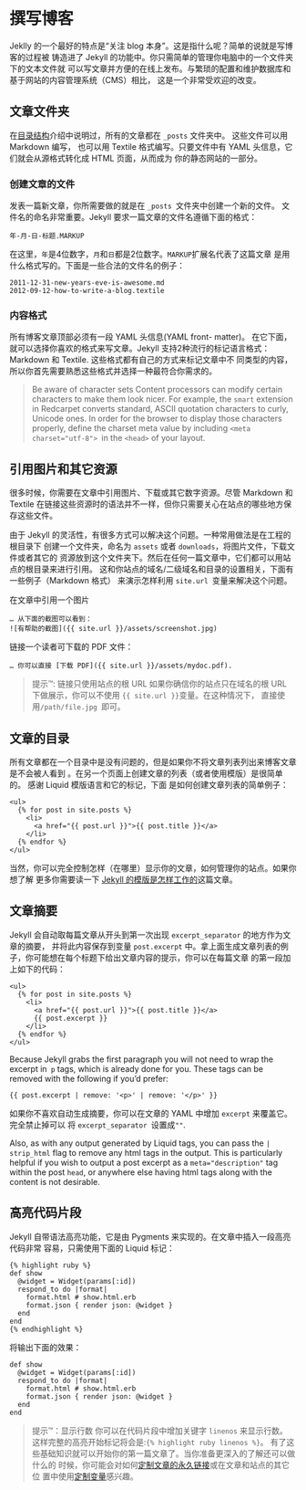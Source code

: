 # 撰写博客
Jeklly 的一个最好的特点是“关注 blog 本身”。这是指什么呢？简单的说就是写博客的过程被 铸造进了 Jekyll 的功能中。你只需简单的管理你电脑中的一个文件夹下的文本文件就 可以写文章并方便的在线上发布。与繁琐的配置和维护数据库和基于网站的内容管理系统（CMS）相比， 这是一个非常受欢迎的改变。

## 文章文件夹
在[目录结构](http://jekyll.bootcss.com/docs/structure/)介绍中说明过，所有的文章都在 `_posts` 文件夹中。 这些文件可以用 Markdown 编写， 也可以用 Textile 格式编写。只要文件中有 YAML 头信息，它们就会从源格式转化成 HTML 页面，从而成为 你的静态网站的一部分。

### 创建文章的文件
发表一篇新文章，你所需要做的就是在 `_posts `文件夹中创建一个新的文件。 文件名的命名非常重要。Jekyll 要求一篇文章的文件名遵循下面的格式：

```
年-月-日-标题.MARKUP
```

在这里，`年`是4位数字，`月`和`日`都是2位数字。`MARKUP`扩展名代表了这篇文章 是用什么格式写的。下面是一些合法的文件名的例子：

```
2011-12-31-new-years-eve-is-awesome.md
2012-09-12-how-to-write-a-blog.textile
```

### 内容格式
所有博客文章顶部必须有一段 YAML 头信息(YAML front- matter)。 在它下面，就可以选择你喜欢的格式来写文章。Jekyll 支持2种流行的标记语言格式： Markdown 和 Textile. 这些格式都有自己的方式来标记文章中不 同类型的内容，所以你首先需要熟悉这些格式并选择一种最符合你需求的。

> Be aware of character sets
> Content processors can modify certain characters to make them look nicer. For example, the `smart` extension in Redcarpet converts standard, ASCII quotation characters to curly, Unicode ones. In order for the browser to display those characters properly, define the charset meta value by including `<meta charset="utf-8"> `in the  `<head>` of your layout.

## 引用图片和其它资源

很多时候，你需要在文章中引用图片、下载或其它数字资源。尽管 Markdown 和 Textile 在链接这些资源时的语法并不一样，但你只需要关心在站点的哪些地方保存这些文件。

由于 Jekyll 的灵活性，有很多方式可以解决这个问题。一种常用做法是在工程的根目录下 创建一个文件夹，命名为 `assets` 或者 `downloads`，将图片文件，下载文件或者其它的 资源放到这个文件夹下。然后在任何一篇文章中，它们都可以用站点的根目录来进行引用。 这和你站点的域名/二级域名和目录的设置相关，下面有一些例子（Markdown 格式） 来演示怎样利用 `site.url `变量来解决这个问题。

在文章中引用一个图片

```
… 从下面的截图可以看到：
![有帮助的截图]({{ site.url }}/assets/screenshot.jpg)
```

链接一个读者可下载的 PDF 文件：

```
… 你可以直接 [下载 PDF]({{ site.url }}/assets/mydoc.pdf).
```

> 提示™: 链接只使用站点的根 URL
> 如果你确信你的站点只在域名的根 URL 下做展示，你可以不使用  `{{ site.url }}`变量。在这种情况下， 直接使用`/path/file.jpg `即可。

## 文章的目录
所有文章都在一个目录中是没有问题的，但是如果你不将文章列表列出来博客文章是不会被人看到 。在另一个页面上创建文章的列表（或者使用模版）是很简单的。 感谢 Liquid 模版语言和它的标记，下面 是如何创建文章列表的简单例子：

```
<ul>
  {% for post in site.posts %}
    <li>
      <a href="{{ post.url }}">{{ post.title }}</a>
    </li>
  {% endfor %}
</ul>
```

当然，你可以完全控制怎样（在哪里）显示你的文章，如何管理你的站点。如果你想了解 更多你需要读一下 [Jekyll 的模版是怎样工作的](http://jekyll.bootcss.com/docs/templates/)这篇文章。

## 文章摘要

Jekyll 会自动取每篇文章从开头到第一次出现 `excerpt_separator` 的地方作为文章的摘要， 并将此内容保存到变量 `post.excerpt` 中。拿上面生成文章列表的例子，你可能想在每个标题下给出文章内容的提示，你可以在每篇文章 的第一段加上如下的代码：

```
<ul>
  {% for post in site.posts %}
    <li>
      <a href="{{ post.url }}">{{ post.title }}</a>
      {{ post.excerpt }}
    </li>
  {% endfor %}
</ul>
```

Because Jekyll grabs the first paragraph you will not need to wrap the excerpt in` p` tags, which is already done for you. These tags can be removed with the following if you’d prefer:

```
{{ post.excerpt | remove: '<p>' | remove: '</p>' }}
```

如果你不喜欢自动生成摘要，你可以在文章的 YAML 中增加 `excerpt` 来覆盖它。完全禁止掉可以 将 `excerpt_separator `设置成`""`.

Also, as with any output generated by Liquid tags, you can pass the `| strip_html` flag to remove any html tags in the output. This is particularly helpful if you wish to output a post excerpt as a `meta="description"` tag within the post `head`, or anywhere else having html tags along with the content is not desirable.

## 高亮代码片段
Jekyll 自带语法高亮功能，它是由 Pygments 来实现的。在文章中插入一段高亮代码非常 容易，只需使用下面的 Liquid 标记：

```
{% highlight ruby %}
def show
  @widget = Widget(params[:id])
  respond_to do |format|
    format.html # show.html.erb
    format.json { render json: @widget }
  end
end
{% endhighlight %}
```

将输出下面的效果：

```
def show
  @widget = Widget(params[:id])
  respond_to do |format|
    format.html # show.html.erb
    format.json { render json: @widget }
  end
end
```

> 提示™：显示行数
> 你可以在代码片段中增加关键字 `linenos` 来显示行数。 这样完整的高亮开始标记将会是:`{% highlight ruby linenos %}`。
有了这些基础知识就可以开始你的第一篇文章了。当你准备更深入的了解还可以做什么的 时候，你可能会对如何[定制文章的永久链接](http://jekyll.bootcss.com/docs/permalinks/)或在文章和站点的其它位 置中使用[定制变量](http://jekyll.bootcss.com/docs/variables/)感兴趣。